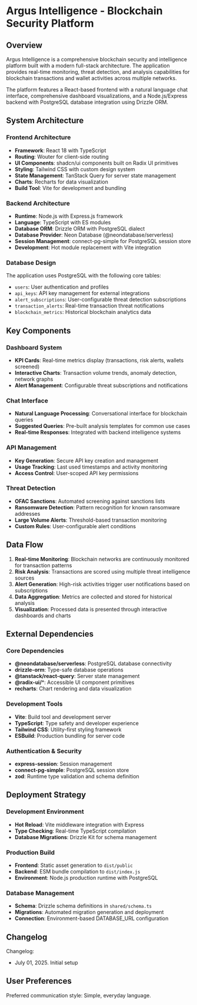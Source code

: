 # Argus Intelligence - Blockchain Security Platform

## Overview

Argus Intelligence is a comprehensive blockchain security and intelligence platform built with a modern full-stack architecture. The application provides real-time monitoring, threat detection, and analysis capabilities for blockchain transactions and wallet activities across multiple networks.

The platform features a React-based frontend with a natural language chat interface, comprehensive dashboard visualizations, and a Node.js/Express backend with PostgreSQL database integration using Drizzle ORM.

## System Architecture

### Frontend Architecture
- **Framework**: React 18 with TypeScript
- **Routing**: Wouter for client-side routing
- **UI Components**: shadcn/ui components built on Radix UI primitives
- **Styling**: Tailwind CSS with custom design system
- **State Management**: TanStack Query for server state management
- **Charts**: Recharts for data visualization
- **Build Tool**: Vite for development and bundling

### Backend Architecture  
- **Runtime**: Node.js with Express.js framework
- **Language**: TypeScript with ES modules
- **Database ORM**: Drizzle ORM with PostgreSQL dialect
- **Database Provider**: Neon Database (@neondatabase/serverless)
- **Session Management**: connect-pg-simple for PostgreSQL session store
- **Development**: Hot module replacement with Vite integration

### Database Design
The application uses PostgreSQL with the following core tables:
- `users`: User authentication and profiles
- `api_keys`: API key management for external integrations
- `alert_subscriptions`: User-configurable threat detection subscriptions
- `transaction_alerts`: Real-time transaction threat notifications
- `blockchain_metrics`: Historical blockchain analytics data

## Key Components

### Dashboard System
- **KPI Cards**: Real-time metrics display (transactions, risk alerts, wallets screened)
- **Interactive Charts**: Transaction volume trends, anomaly detection, network graphs
- **Alert Management**: Configurable threat subscriptions and notifications

### Chat Interface
- **Natural Language Processing**: Conversational interface for blockchain queries
- **Suggested Queries**: Pre-built analysis templates for common use cases
- **Real-time Responses**: Integrated with backend intelligence systems

### API Management
- **Key Generation**: Secure API key creation and management
- **Usage Tracking**: Last used timestamps and activity monitoring
- **Access Control**: User-scoped API key permissions

### Threat Detection
- **OFAC Sanctions**: Automated screening against sanctions lists
- **Ransomware Detection**: Pattern recognition for known ransomware addresses
- **Large Volume Alerts**: Threshold-based transaction monitoring
- **Custom Rules**: User-configurable alert conditions

## Data Flow

1. **Real-time Monitoring**: Blockchain networks are continuously monitored for transaction patterns
2. **Risk Analysis**: Transactions are scored using multiple threat intelligence sources
3. **Alert Generation**: High-risk activities trigger user notifications based on subscriptions
4. **Data Aggregation**: Metrics are collected and stored for historical analysis
5. **Visualization**: Processed data is presented through interactive dashboards and charts

## External Dependencies

### Core Dependencies
- **@neondatabase/serverless**: PostgreSQL database connectivity
- **drizzle-orm**: Type-safe database operations
- **@tanstack/react-query**: Server state management
- **@radix-ui/***: Accessible UI component primitives
- **recharts**: Chart rendering and data visualization

### Development Tools
- **Vite**: Build tool and development server
- **TypeScript**: Type safety and developer experience
- **Tailwind CSS**: Utility-first styling framework
- **ESBuild**: Production bundling for server code

### Authentication & Security
- **express-session**: Session management
- **connect-pg-simple**: PostgreSQL session store
- **zod**: Runtime type validation and schema definition

## Deployment Strategy

### Development Environment
- **Hot Reload**: Vite middleware integration with Express
- **Type Checking**: Real-time TypeScript compilation
- **Database Migrations**: Drizzle Kit for schema management

### Production Build
- **Frontend**: Static asset generation to `dist/public`
- **Backend**: ESM bundle compilation to `dist/index.js`
- **Environment**: Node.js production runtime with PostgreSQL

### Database Management
- **Schema**: Drizzle schema definitions in `shared/schema.ts`
- **Migrations**: Automated migration generation and deployment
- **Connection**: Environment-based DATABASE_URL configuration

## Changelog

Changelog:
- July 01, 2025. Initial setup

## User Preferences

Preferred communication style: Simple, everyday language.